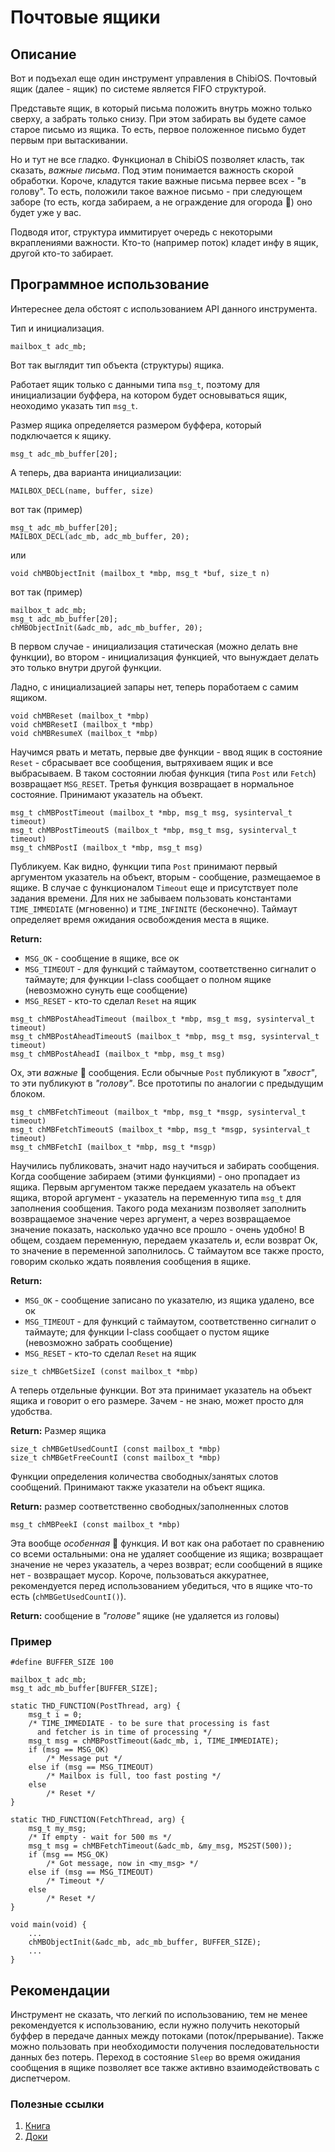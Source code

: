 # Почтовые ящики

## Описание

Вот и подъехал еще один инструмент управления в ChibiOS. Почтовый ящик (далее - ящик) по системе является FIFO структурой.

Представьте ящик, в который письма положить внутрь можно только сверху, а забрать только снизу. При этом забирать вы будете самое старое письмо из ящика. То есть, первое положенное письмо будет первым при вытаскивании.

Но и тут не все гладко. Функционал в ChibiOS позволяет класть, так сказать, *важные письма*. Под этим понимается важность скорой обработки. Короче, кладутся такие важные письма первее всех - "в голову". То есть, положили такое важное письмо - при следующем заборе (то есть, когда забираем, а не ограждение для огорода :door:) оно будет уже у вас.

Подводя итог, структура иммитирует очередь с некоторыми вкраплениями важности. Кто-то (например поток) кладет инфу в ящик, другой кто-то забирает.

## Программное использование

Интереснее дела обстоят с использованием API данного инструмента.

Тип и инициализация.

```
mailbox_t adc_mb;
```

Вот так выглядит тип объекта (структуры) ящика.

Работает ящик только с данными типа `msg_t`, поэтому для инициализации буффера, на котором будет основываться ящик, неоходимо указать тип `msg_t`. 

Размер ящика определяется размером буффера, который подключается к ящику.

```
msg_t adc_mb_buffer[20];
```

А теперь, два варианта инициализации:

```
MAILBOX_DECL(name, buffer, size)
```

вот так (пример)

```
msg_t adc_mb_buffer[20];
MAILBOX_DECL(adc_mb, adc_mb_buffer, 20);
```

или

```
void chMBObjectInit (mailbox_t *mbp, msg_t *buf, size_t n)
```

вот так (пример)

```
mailbox_t adc_mb;
msg_t adc_mb_buffer[20];
chMBObjectInit(&adc_mb, adc_mb_buffer, 20);
```

В первом случае - инициализация статическая (можно делать вне функции), во втором - инициализация функцией, что вынуждает делать это только внутри другой функции.

Ладно, с инициализацией запары нет, теперь поработаем с самим ящиком.

```
void chMBReset (mailbox_t *mbp)
void chMBResetI (mailbox_t *mbp)
void chMBResumeX (mailbox_t *mbp)
```

Научимся рвать и метать, первые две функции - ввод ящик в состояние `Reset` - сбрасывает все сообщения, вытряхиваем ящик и все выбрасываем. В таком состоянии любая функция (типа `Post` или `Fetch`) возвращает `MSG_RESET`. Третья функция возвращает в нормальное состояние. Принимают указатель на объект.

```
msg_t chMBPostTimeout (mailbox_t *mbp, msg_t msg, sysinterval_t timeout)
msg_t chMBPostTimeoutS (mailbox_t *mbp, msg_t msg, sysinterval_t timeout)
msg_t chMBPostI (mailbox_t *mbp, msg_t msg)
```

Публикуем. Как видно, функции типа `Post` принимают первый аргументом указатель на объект, вторым - сообщение, размещаемое в ящике. В случае с функционалом `Timeout` еще и присутствует поле задания времени. Для них не забываем пользовать константами `TIME_IMMEDIATE` (мгновенно) и `TIME_INFINITE` (бесконечно). Таймаут определяет время ожидания освобождения места в ящике.

**Return:**
+ `MSG_OK` - сообщение в ящике, все ок
+ `MSG_TIMEOUT` - для функций с таймаутом, соответственно сигналит о таймауте; для функции I-class сообщает о полном ящике (невозможно сунуть еще сообщение)
+ `MSG_RESET` - кто-то сделал `Reset` на ящик

```
msg_t chMBPostAheadTimeout (mailbox_t *mbp, msg_t msg, sysinterval_t timeout)
msg_t chMBPostAheadTimeoutS (mailbox_t *mbp, msg_t msg, sysinterval_t timeout)
msg_t chMBPostAheadI (mailbox_t *mbp, msg_t msg)
```

Ох, эти *важные* :crown: сообщения. Если обычные `Post` публикуют в *"хвост"*, то эти публикуют в *"голову"*. Все прототипы по аналогии с предыдущим блоком.

```
msg_t chMBFetchTimeout (mailbox_t *mbp, msg_t *msgp, sysinterval_t timeout)
msg_t chMBFetchTimeoutS (mailbox_t *mbp, msg_t *msgp, sysinterval_t timeout)
msg_t chMBFetchI (mailbox_t *mbp, msg_t *msgp)
```

Научились публиковать, значит надо научиться и забирать сообщения. Когда сообщение забираем (этими функциями) - оно пропадает из ящика.
Первым аргументом также передаем указатель на объект ящика, второй аргумент - указатель на переменную типа `msg_t` для заполнения сообщения.
Такого рода механизм позволяет заполнить возвращаемое значение через аргумент, а через возвращаемое значение показать, насколько удачно все прошло - очень удобно! В общем, создаем переменную, передаем указатель и, если возврат Ок, то значение в переменной заполнилось. С таймаутом все также просто, говорим сколько ждать появления сообщения в ящике.

**Return:**
+ `MSG_OK` - сообщение записано по указателю, из ящика удалено, все ок
+ `MSG_TIMEOUT` - для функций с таймаутом, соответственно сигналит о таймауте; для функции I-class сообщает о пустом ящике (невозможно забрать сообщение)
+ `MSG_RESET` - кто-то сделал `Reset` на ящик

```
size_t chMBGetSizeI (const mailbox_t *mbp)
```

А теперь отдельные функции. Вот эта принимает указатель на объект ящика и говорит о его размере. Зачем - не знаю, может просто для удобства.

**Return:** Размер ящика

```
size_t chMBGetUsedCountI (const mailbox_t *mbp)
size_t chMBGetFreeCountI (const mailbox_t *mbp)
```

Функции определения количества свободных/занятых слотов сообщений. Принимают также указатели на объект ящика.

**Return:** размер соответственно свободных/заполненных слотов

```
msg_t chMBPeekI (const mailbox_t *mbp)
```

Эта вообще *особенная* :tada: функция. И вот как она работает по сравнению со всеми остальными: она не удаляет сообщение из ящика; возвращает значение не через указатель, а через возврат; если сообщений в ящике нет - возвращает мусор. Короче, пользоваться аккуратнее, рекомендуется перед использованием убедиться, что в ящике что-то есть (`chMBGetUsedCountI()`).

**Return:** сообщение в *"голове"* ящике (не удаляется из головы)

### Пример

```
#define BUFFER_SIZE 100

mailbox_t adc_mb;
msg_t adc_mb_buffer[BUFFER_SIZE];

static THD_FUNCTION(PostThread, arg) {
	msg_t i = 0;
	/* TIME_IMMEDIATE - to be sure that processing is fast
	  and fetcher is in time of processing */
	msg_t msg = chMBPostTimeout(&adc_mb, i, TIME_IMMEDIATE);
	if (msg == MSG_OK)
		/* Message put */
	else if (msg == MSG_TIMEOUT)
		/* Mailbox is full, too fast posting */
	else
		/* Reset */
}

static THD_FUNCTION(FetchThread, arg) {
	msg_t my_msg;
	/* If empty - wait for 500 ms */
	msg_t msg = chMBFetchTimeout(&adc_mb, &my_msg, MS2ST(500));
	if (msg == MSG_OK)
		/* Got message, now in <my_msg> */
	else if (msg == MSG_TIMEOUT)
		/* Timeout */
	else
		/* Reset */
}

void main(void) {
	...
	chMBObjectInit(&adc_mb, adc_mb_buffer, BUFFER_SIZE);
	...
}
```

## Рекомендации

Инструмент не сказать, что легкий по использованию, тем не менее рекомендуется к использованию, если нужно получить некоторый буффер в передаче данных между потоками (поток/прерывание). Также можно пользовать при необходимости получения последовательности данных без потерь. Переход в состояние 	`Sleep` во время ожидания сообщения в ящике позволяет все также активно взаимодействовать с диспетчером.

### Полезные ссылки
1. [Книга](http://www.chibios.org/dokuwiki/doku.php?id=chibios:book:kernel_mailboxes)
2. [Доки](http://chibios.sourceforge.net/docs3/rt/group__mailboxes.html)